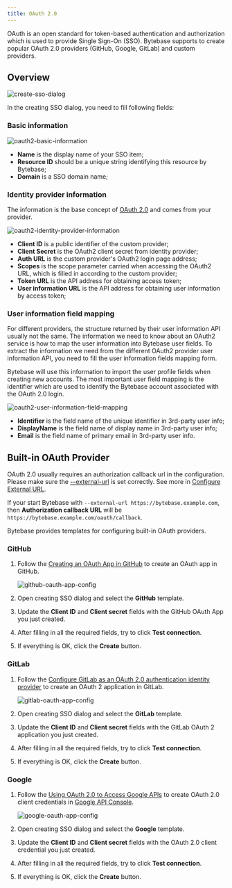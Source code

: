 ```yaml
---
title: OAuth 2.0
---
```


OAuth is an open standard for token-based authentication and authorization which is used to provide Single Sign-On (SSO). Bytebase supports to create popular OAuth 2.0 providers (GitHub, Google, GitLab) and custom providers.

## Overview

![create-sso-dialog](/static/docs/administration/sso/create-sso-dialog.webp)

In the creating SSO dialog, you need to fill following fields:

### Basic information

![oauth2-basic-information](/static/docs/administration/sso/oauth2-basic-information.webp)

- **Name** is the display name of your SSO item;
- **Resource ID** should be a unique string identifying this resource by Bytebase;
- **Domain** is a SSO domain name;

### Identity provider information

The information is the base concept of [OAuth 2.0](https://oauth.net/2/) and comes from your provider.

![oauth2-identity-provider-information](/static/docs/administration/sso/oauth2-identity-provider-information.webp)

- **Client ID** is a public identifier of the custom provider;
- **Client Secret** is the OAuth2 client secret from identity provider;
- **Auth URL** is the custom provider's OAuth2 login page address;
- **Scopes** is the scope parameter carried when accessing the OAuth2 URL, which is filled in according to the custom provider;
- **Token URL** is the API address for obtaining access token;
- **User information URL** is the API address for obtaining user information by access token;

### User information field mapping

For different providers, the structure returned by their user information API usually not the same. The information we need to know about an OAuth2 service is how to map the user information into Bytebase user fields. To extract the information we need from the different OAuth2 provider user information API, you need to fill the user information fields mapping form.

Bytebase will use this information to import the user profile fields when creating new accounts.
The most important user field mapping is the identifier which are used to identify the Bytebase account associated with the OAuth 2.0 login.

![oauth2-user-information-field-mapping](/static/docs/administration/sso/oauth2-user-information-field-mapping.webp)

- **Identifier** is the field name of the unique identifier in 3rd-party user info;
- **DisplayName** is the field name of display name in 3rd-party user info;
- **Email** is the field name of primary email in 3rd-party user info.

## Built-in OAuth Provider

<hint-block type="warning">

OAuth 2.0 usually requires an authorization callback url in the configuration. Please make sure the [--external-url](/docs/get-started/install/external-url) is set correctly. See more in [Configure External URL](/docs/get-started/install/external-url).

If your start Bytebase with `--external-url https://bytebase.example.com`, then **Authorization callback URL** will be `https://bytebase.example.com/oauth/callback`.

</hint-block>

Bytebase provides templates for configuring built-in OAuth providers.

### GitHub

1. Follow the [Creating an OAuth App in GitHub](https://docs.github.com/en/developers/apps/building-oauth-apps/creating-an-oauth-app) to create an OAuth app in GitHub.

   ![github-oauth-app-config](/static/docs/administration/sso/github-oauth-app-config.webp)

2. Open creating SSO dialog and select the **GitHub** template.
3. Update the **Client ID** and **Client secret** fields with the GitHub OAuth App you just created.
4. After filling in all the required fields, try to click **Test connection**.
5. If everything is OK, click the **Create** button.

### GitLab

1. Follow the [Configure GitLab as an OAuth 2.0 authentication identity provider](https://docs.github.com/en/developers/apps/building-oauth-apps/creating-an-oauth-app) to create an OAuth 2 application in GitLab.

   ![gitlab-oauth-app-config](/static/docs/administration/sso/gitlab-oauth-app-config.webp)

2. Open creating SSO dialog and select the **GitLab** template.
3. Update the **Client ID** and **Client secret** fields with the GitLab OAuth 2 application you just created.
4. After filling in all the required fields, try to click **Test connection**.
5. If everything is OK, click the **Create** button.

### Google

1. Follow the [Using OAuth 2.0 to Access Google APIs](https://developers.google.com/identity/protocols/oauth2) to create OAuth 2.0 client credentials in [Google API Console](https://console.developers.google.com/).

   ![google-oauth-app-config](/static/docs/administration/sso/google-oauth-app-config.webp)

2. Open creating SSO dialog and select the **Google** template.
3. Update the **Client ID** and **Client secret** fields with the OAuth 2.0 client credential you just created.
4. After filling in all the required fields, try to click **Test connection**.
5. If everything is OK, click the **Create** button.
